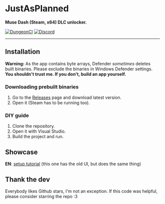 # JustAsPlanned
**Muse Dash (Steam, x64) DLC unlocker.**

[![DungeonCI](https://img.shields.io/static/v1?label=dungeonci&message=master&color=purple)](https://www.google.com/search?q=Van+Darkholme)
[![Discord](https://img.shields.io/discord/1070816148838420561?label=discord&logo=discord&logoColor=fff)](https://discord.gg/jz7XnfDE7j)

----

## Installation
**Warning:** As the app contains byte arrays, Defender *sometimes* deletes built binaries. Please exclude the binaries in Windows Defender settings. **You shouldn't trust me. If you don't, build an app yourself.**

### Downloading prebuilt binaries
1. Go to the [Releases](https://github.com/Eimaen/JustAsPlanned/releases) page and download latest version.
2. Open it (Steam has to be running too).

### DIY guide
1. Clone the repository.
2. Open it with Visual Studio.
3. Build the project and run.

## Showcase
**EN**: [setup tutorial](https://www.youtube.com/watch?v=0IyZXqEzlRg) (this one has the old UI, but does the same thing)

## Thank the dev
Everybody likes Github stars, I'm not an exception. If this code was helpful, please consider starring the repo :3
